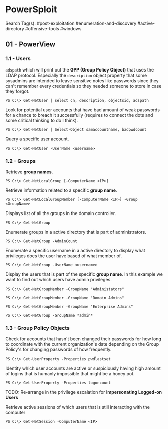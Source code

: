 # PowerSploit

Search Tag(s): #post-exploitation #enumeration-and-discovery #active-directory #offensive-tools #windows

## 01 - PowerView

### 1.1 - Users

`adspath` which will print out the **GPP (Group Policy Object)** that uses the LDAP protocol. Especially the `description` object property that some sysadmins are intended to leave sensitive notes like passwords since they can't remember every credentials so they needed someone to store in case they forgot.

```
PS C:\> Get-NetUser | select cn, description, objectsid, adspath
```

Look for potential user accounts that have bad amount of weak passwords for a chance to breach it successfully (requires to connect the dots and some critical thinking to do I think).

```
PS C:\> Get-NetUser | Select-Object samaccountname, badpwdcount
```

Query a specific user account.

```
PS C:\> Get-NetUser -UserName <username>
```

### 1.2 - Groups

Retrieve **group names**.

```
PS C:\> Get-NetLocalGroup [-ComputerName <IP>]
```

Retrieve information related to a specific **group name**.

```
PS C:\> Get-NetLocalGroupMember [-ComputerName <IP>] -Group <GroupName>
```

Displays list of all the groups in the domain controller.

```
PS C:\> Get-NetGroup
```

Enumerate groups in a active directory that is part of administrators.

```
PS C:\> Get-NetGroup -AdminCount
```

Enumerate a specific username in a active directory to display what privileges does the user have based of what member of.

```
PS C:\> Get-NetGroup -UserName <username>
```

Display the users that is part of the specific **group name**. In this example we want to find out which users have admin privileges.

```
PS C:\> Get-NetGroupMember -GroupName "Administators"

PS C:\> Get-NetGroupMember -GroupName "Domain Admins"

PS C:\> Get-NetGroupMember -GroupName "Enterprise Admins"

PS C:\> Get-NetGroup -GroupName *admin*
```

### 1.3 - Group Policy Objects

Check for accounts that hasn't been changed their passwords for how long to coordinate with the current organization's date depending on the Group Policy's for changing passwords of how frequently.

```
PS C:\> Get-UserProperty -Properties pwdlastset
```

Identity which user accounts are active or suspiciously having high amount of logins that is humanly impossible that might be a honey pot.

```
PS C:\> Get-UserProperty -Properties logoncount
```

TODO: Re-arrange in the privilege escalation for **Impersonating Logged-on Users**

Retrieve active sessions of which users that is still interacting with the computer

```
PS C:\> Get-NetSession -ComputerName <IP>
```
